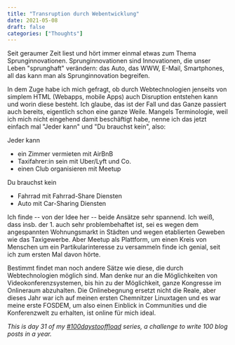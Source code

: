 ```yaml
---
title: "Transruption durch Webentwicklung"
date: 2021-05-08
draft: false
categories: ["Thoughts"]
---
```

Seit geraumer Zeit liest und hört immer einmal etwas zum Thema Sprunginnovationen. Sprunginnovationen sind Innovationen, die unser Leben "sprunghaft" verändern: das Auto, das WWW, E-Mail, Smartphones, all das kann man als Sprunginnovation begreifen.

In dem Zuge habe ich mich gefragt, ob durch Webtechnologien jenseits von simplem HTML (Webapps, mobile Apps) auch Disruption entstehen kann und worin diese besteht. Ich glaube, das ist der Fall und das Ganze passiert auch bereits, eigentlich schon eine ganze Weile. Mangels Terminologie, weil ich mich nicht eingehend damit beschäftigt habe, nenne ich das jetzt einfach mal "Jeder kann" und "Du brauchst kein", also:

Jeder kann
- ein Zimmer vermieten mit AirBnB
- Taxifahrer:in sein mit Uber/Lyft und Co.
- einen Club organisieren mit Meetup

Du brauchst kein
- Fahrrad mit Fahrrad-Share Diensten
- Auto mit Car-Sharing Diensten

Ich finde -- von der Idee her -- beide Ansätze sehr spannend. Ich weiß, dass insb. der 1. auch sehr problembehaftet ist, sei es wegen dem angespannten Wohnungsmarkt in Städten und wegen etablierten Geweben wie das Taxigewerbe. Aber Meetup als Plattform, um einen Kreis von Menschen um ein Partikularinteresse zu versammeln finde ich genial, seit ich zum ersten Mal davon hörte.

Bestimmt findet man noch andere Sätze wie diese, die durch Webtechnologien möglich sind. Man denke nur an die Möglichkeiten von Videokonferenzsystemen, bis hin zu der Möglichkeit, ganze Kongresse im Onlineraum abzuhalten. Die Onlinebegnung ersetzt nicht die Reale, aber dieses Jahr war ich auf meinen ersten Chemnitzer Linuxtagen und es war meine erste FOSDEM, um also einen Einblick in Communities und die Konferenzwelt zu erhalten, ist online für mich ideal.

_This is day 31 of my [#100daystooffload](https://100daystooffload.com/) series, a challenge to write 100 blog posts in a year._
